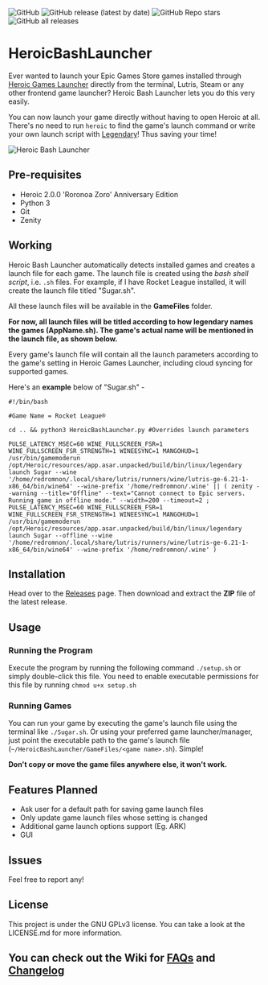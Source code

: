 <img alt="GitHub" src="https://img.shields.io/github/license/redromnon/HeroicBashLauncher?style=for-the-badge">   <img alt="GitHub release (latest by date)" src="https://img.shields.io/github/v/release/redromnon/HeroicBashLauncher?style=for-the-badge">    <img alt="GitHub Repo stars" src="https://img.shields.io/github/stars/redromnon/HeroicBashLauncher?style=for-the-badge">    <img alt="GitHub all releases" src="https://img.shields.io/github/downloads/redromnon/HeroicBashLauncher/total?style=for-the-badge">

# HeroicBashLauncher

Ever wanted to launch your Epic Games Store games installed through [Heroic Games Launcher](https://github.com/Heroic-Games-Launcher/HeroicGamesLauncher) directly from the terminal, Lutris, Steam or any other frontend game launcher? 
Heroic Bash Launcher lets you do this very easily. 

You can now launch your game directly without having to open Heroic at all. There's no need to run `heroic` to find the game's launch command or write your own launch script with [Legendary](https://github.com/derrod/legendary)! Thus saving your time!


![Heroic Bash Launcher](https://user-images.githubusercontent.com/74495920/142615495-a4e5e811-7ee3-41b8-ae80-d6d008820f2a.png)


## Pre-requisites
- Heroic 2.0.0 'Roronoa Zoro' Anniversary Edition
- Python 3
- Git
- Zenity


## Working

Heroic Bash Launcher automatically detects installed games and creates a launch file for each game. The launch file is created using the *bash shell script*, i.e. `.sh` files. For example, if I have Rocket League installed, it will create the launch file titled "Sugar.sh".


All these launch files will be available in the **GameFiles** folder. 


**For now, all launch files will be titled according to how legendary names the games (AppName.sh). The game's actual name will be mentioned in the launch file, as shown below.**

Every game's launch file will contain all the launch parameters according to the game's setting in Heroic Games Launcher, including cloud syncing for supported games. 

Here's an **example** below of "Sugar.sh" -

```
#!/bin/bash

#Game Name = Rocket League®

cd .. && python3 HeroicBashLauncher.py #Overrides launch parameters

PULSE_LATENCY_MSEC=60 WINE_FULLSCREEN_FSR=1 WINE_FULLSCREEN_FSR_STRENGTH=1 WINEESYNC=1 MANGOHUD=1 /usr/bin/gamemoderun /opt/Heroic/resources/app.asar.unpacked/build/bin/linux/legendary launch Sugar --wine '/home/redromnon/.local/share/lutris/runners/wine/lutris-ge-6.21-1-x86_64/bin/wine64' --wine-prefix '/home/redromnon/.wine' || ( zenity --warning --title="Offline" --text="Cannot connect to Epic servers. Running game in offline mode." --width=200 --timeout=2 ; PULSE_LATENCY_MSEC=60 WINE_FULLSCREEN_FSR=1 WINE_FULLSCREEN_FSR_STRENGTH=1 WINEESYNC=1 MANGOHUD=1 /usr/bin/gamemoderun /opt/Heroic/resources/app.asar.unpacked/build/bin/linux/legendary launch Sugar --offline --wine '/home/redromnon/.local/share/lutris/runners/wine/lutris-ge-6.21-1-x86_64/bin/wine64' --wine-prefix '/home/redromnon/.wine' )
```


## Installation
Head over to the [Releases](https://github.com/redromnon/HeroicBashLauncher/releases) page. Then download and extract the **ZIP** file of the latest release.

## Usage

### Running the Program
Execute the program by running the following command `./setup.sh` or simply double-click this file. 
You need to enable executable permissions for this file by running `chmod u+x setup.sh`


### Running Games
You can run your game by executing the game's launch file using the terminal like ```./Sugar.sh```. Or using your preferred game launcher/manager, just point the executable path to the game's launch file (`~/HeroicBashLauncher/GameFiles/<game name>.sh`). Simple!

**Don't copy or move the game files anywhere else, it won't work.**


## Features Planned

- Ask user for a default path for saving game launch files
- Only update game launch files whose setting is changed
- Additional game launch options support (Eg. ARK)
- GUI


## Issues
Feel free to report any!


## License
This project is under the GNU GPLv3 license. You can take a look at the LICENSE.md for more information.


## You can check out the Wiki for [FAQs](https://github.com/redromnon/HeroicBashLauncher/wiki/FAQ) and [Changelog](https://github.com/redromnon/HeroicBashLauncher/wiki/Changelog)
